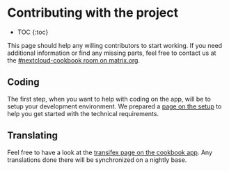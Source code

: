 # Contributing with the project

* TOC
{:toc}

This page should help any willing contributors to start working.
If you need additional information or find any missing parts, feel free to contact us at the [#nextcloud-cookbook room on matrix.org](https://matrix.to/#/#nextcloud-cookbook:matrix.org).

## Coding
The first step, when you want to help with coding on the app, will be to setup your development environment.
We prepared a [page on the setup](setup) to help you get started with the technical requirements.

## Translating
Feel free to have a look at the [transifex page on the cookbook app](https://www.transifex.com/nextcloud/nextcloud/cookbook/).
Any translations done there will be synchronized on a nightly base.
